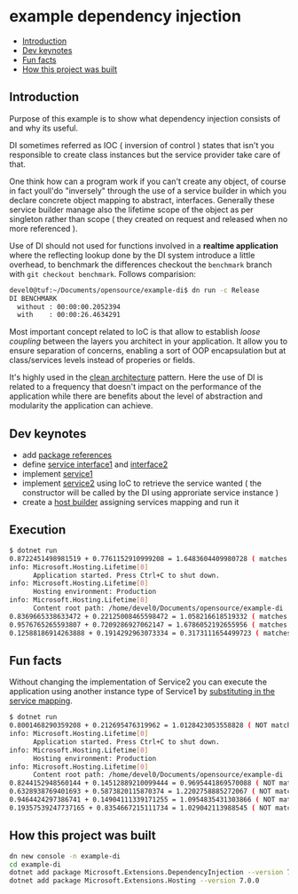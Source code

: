 # example dependency injection

<!-- TOC -->
* [Introduction](#introduction)
* [Dev keynotes](#dev-keynotes)
* [Fun facts](#fun-facts)
* [How this project was built](#how-this-project-was-built)
<!-- TOCEND -->

## Introduction

Purpose of this example is to show what dependency injection consists of and why its useful.

DI sometimes referred as IOC ( inversion of control ) states that isn't you responsible to create class instances but the service provider take care of that.

One think how can a program work if you can't create any object, of course in fact youll'do "inversely" through the use of a service builder in which you declare concrete object mapping to abstract, interfaces. Generally these service builder manage also the lifetime scope of the object as per singleton rather than scope ( they created on request and released when no more referenced ).

Use of DI should not used for functions involved in a **realtime application** where the reflecting lookup done by the DI system introduce a little overhead, to benchmark the differences checkout the `benchmark` branch with `git checkout benchmark`. Follows comparision:

```sh
devel0@tuf:~/Documents/opensource/example-di$ dn run -c Release
DI BENCHMARK
  without : 00:00:00.2052394
  with    : 00:00:26.4634291
```

Most important concept related to IoC is that allow to establish *loose coupling* between the layers you architect in your application. It allow you to ensure separation of concerns, enabling a sort of OOP encapsulation but at class/services levels instead of properies or fields.

It's highly used in the [clean architecture][1] pattern. Here the use of DI is related to a frequency that doesn't impact on the performance of the application while there are benefits about the level of abstraction and modularity the application can achieve.

[1]: https://blog.cleancoder.com/uncle-bob/2012/08/13/the-clean-architecture.html

## Dev keynotes

- add [package references][2]
- define [service interface1][3] and [interface2][4]
- implement [service1][5]
- implement [service2][6] using IoC to retrieve the service wanted ( the constructor will be called by the DI using approriate service instance )
- create a [host builder][7] assigning services mapping and run it

[2]: https://github.com/devel0/example-dependency-injection/blob/02038d482563e8944ee163a78007c99c20536e3a/example-di.csproj#L12-L13
[3]: https://github.com/devel0/example-dependency-injection/blob/02038d482563e8944ee163a78007c99c20536e3a/Service1/IService1.cs#L3
[4]: https://github.com/devel0/example-dependency-injection/blob/02038d482563e8944ee163a78007c99c20536e3a/Service2/IService2.cs#L3
[5]: https://github.com/devel0/example-dependency-injection/blob/02038d482563e8944ee163a78007c99c20536e3a/Service1/Service1.cs#L6
[6]: https://github.com/devel0/example-dependency-injection/blob/02038d482563e8944ee163a78007c99c20536e3a/Service2/Service2.cs#L6-L8
[7]: https://github.com/devel0/example-dependency-injection/blob/02038d482563e8944ee163a78007c99c20536e3a/Program.cs#L5-L16

## Execution

```sh
$ dotnet run
0.8722451498981519 + 0.7761152910999208 = 1.6483604409980728 ( matches )
info: Microsoft.Hosting.Lifetime[0]
      Application started. Press Ctrl+C to shut down.
info: Microsoft.Hosting.Lifetime[0]
      Hosting environment: Production
info: Microsoft.Hosting.Lifetime[0]
      Content root path: /home/devel0/Documents/opensource/example-di
0.8369665338633472 + 0.22125008465598472 = 1.058216618519332 ( matches )
0.9576765265593807 + 0.7209286927062147 = 1.6786052192655956 ( matches )
0.12588186914263888 + 0.1914292963073334 = 0.3173111654499723 ( matches )
```

## Fun facts

Without changing the implementation of Service2 you can execute the application using another instance type of Service1 by [substituting in the service mapping][8].

[8]: https://github.com/devel0/example-dependency-injection/blob/02038d482563e8944ee163a78007c99c20536e3a/Program.cs#L10

```sh
$ dotnet run
0.8001468290359208 + 0.212695476319962 = 1.0128423053558828 ( NOT matches )
info: Microsoft.Hosting.Lifetime[0]
      Application started. Press Ctrl+C to shut down.
info: Microsoft.Hosting.Lifetime[0]
      Hosting environment: Production
info: Microsoft.Hosting.Lifetime[0]
      Content root path: /home/devel0/Documents/opensource/example-di
0.8244152948560144 + 0.14512889210099444 = 0.9695441869570088 ( NOT matches )
0.6328938769401693 + 0.5873820115870374 = 1.2202758885272067 ( NOT matches )
0.9464424297386741 + 0.14904111339171255 = 1.0954835431303866 ( NOT matches )
0.19357539247737165 + 0.8354667215111734 = 1.029042113988545 ( NOT matches )
```

## How this project was built

```sh
dn new console -n example-di
cd example-di
dotnet add package Microsoft.Extensions.DependencyInjection --version 7.0.0
dotnet add package Microsoft.Extensions.Hosting --version 7.0.0
```
